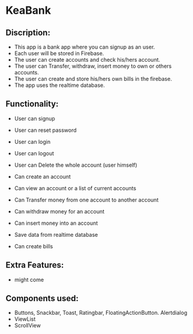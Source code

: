 # KeaBank

## Discription:
- This app is a bank app where you can signup as an user.
- Each user will be stored in Firebase.
- The user can create accounts and check his/hers account.
- The user can Transfer, withdraw, insert money to own or others accounts.
- The user can create and store his/hers own bills in the firebase.
- The app uses the realtime database.

## Functionality:
- User can signup
- User can reset password
- User can login
- User can logout
- User can Delete the whole account (user himself)

- Can create an account
- Can view an account or a list of current accounts
- Can Transfer money from one account to another account
- Can withdraw money for an account
- Can insert money into an account
- Save data from realtime database

- Can create bills

## Extra Features:
- might come

## Components used:
- Buttons, Snackbar, Toast, Ratingbar, FloatingActionButton. Alertdialog
- ViewList
- ScrollView

